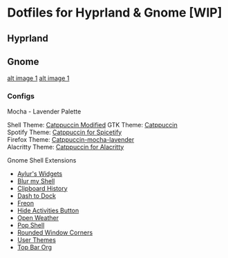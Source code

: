 # Dotfiles for Hyprland & Gnome [WIP]

## Hyprland


## Gnome 
[alt image 1](/screenshots/GnomeDesktop.png)
[alt image 1](/screenshots/GnomeApps.png)
### Configs
Mocha - Lavender Palette

Shell Theme: [Catppuccin Modified](https://github.com/lime-desu/dootsfile/tree/monochrome/themes/MonoTheme%20-%20Catppuccin%20(Mocha:%20Lavender))  
GTK Theme:  [Catppuccin](https://github.com/catppuccin/gtk)  
Spotify Theme: [Catppuccin for Spicetify](https://github.com/catppuccin/spicetify)  
Firefox Theme: [Catppuccin-mocha-lavender](https://addons.mozilla.org/en-US/firefox/addon/catppuccin-mocha-lavender/)  
Alacritty Theme: [Catppuccin for Alacritty](https://github.com/catppuccin/alacritty) 

Gnome Shell Extensions  
- [Aylur's Widgets](https://extensions.gnome.org/extension/5338/aylurs-widgets/)  
- [Blur my Shell](https://extensions.gnome.org/extension/3193/blur-my-shell/)
- [Clipboard History](https://extensions.gnome.org/extension/4839/clipboard-history/)
- [Dash to Dock](https://extensions.gnome.org/extension/307/dash-to-dock/)
- [Freon](https://extensions.gnome.org/extension/841/freon/)
- [Hide Activities Button](https://extensions.gnome.org/extension/744/hide-activities-button/)
- [Open Weather](https://extensions.gnome.org/extension/750/openweather/)
- [Pop Shell](https://github.com/pop-os/shell)
- [Rounded Window Corners](https://extensions.gnome.org/extension/5237/rounded-window-corners/)
- [User Themes](https://extensions.gnome.org/extension/19/user-themes/)
- [Top Bar Org](https://extensions.gnome.org/extension/4356/top-bar-organizer/)
